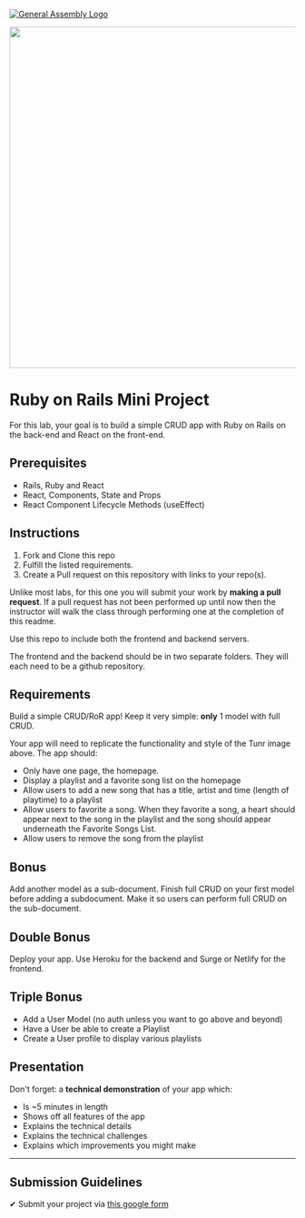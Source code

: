 [![General Assembly Logo](https://camo.githubusercontent.com/1a91b05b8f4d44b5bbfb83abac2b0996d8e26c92/687474703a2f2f692e696d6775722e636f6d2f6b6538555354712e706e67)](https://generalassemb.ly/education/web-development-immersive)

<img src="https://i.imgur.com/Wj4Yg08.png" width="600px" />

# Ruby on Rails Mini Project

For this lab, your goal is to build a simple CRUD app with Ruby on Rails on the back-end and React on the front-end.

## Prerequisites

- Rails, Ruby and React
- React, Components, State and Props
- React Component Lifecycle Methods (useEffect)

## Instructions

1.  Fork and Clone this repo
1.  Fulfill the listed requirements.
1.  Create a Pull request on this repository with links to your repo(s).

Unlike most labs, for this one you will submit your work by **making a pull request**. If a pull request has not been performed up until now then the instructor will walk the class through performing one at the completion of this readme.

Use this repo to include both the frontend and backend servers. 

The frontend and the backend should be in two separate folders. They will each need to be a github repository.

## Requirements

Build a simple CRUD/RoR app! Keep it very simple: **only** 1 model with full CRUD.

Your app will need to replicate the functionality and style of the Tunr image above. The app should:

- Only have one page, the homepage.
- Display a playlist and a favorite song list on the homepage
- Allow users to add a new song that has a title, artist and time (length of playtime) to a playlist 
- Allow users to favorite a song. When they favorite a song, a heart should appear next to the song in the playlist and the song should appear underneath the Favorite Songs List.
- Allow users to remove the song from the playlist

## Bonus

Add another model as a sub-document. Finish full CRUD on your first model before
adding a subdocument. Make it so users can perform full CRUD on the
sub-document.

## Double Bonus

Deploy your app. Use Heroku for the backend and Surge or Netlify for the frontend. 

## Triple Bonus
- Add a User Model (no auth unless you want to go above and beyond)
- Have a User be able to create a Playlist
- Create a User profile to display various playlists

## Presentation
Don't forget: a **technical demonstration** of your app which:

  * Is ~5 minutes in length
  * Shows off all features of the app
  * Explains the technical details
  * Explains the technical challenges
  * Explains which improvements you might make

<hr>

## Submission Guidelines
&#10004; Submit your project via [this google form](https://docs.google.com/forms/d/e/1FAIpQLSezWVG8OLr6ZxmRNOwZ6xsoYO5lu_7L1LTWA3X6iclG4iG_Hw/viewform)
